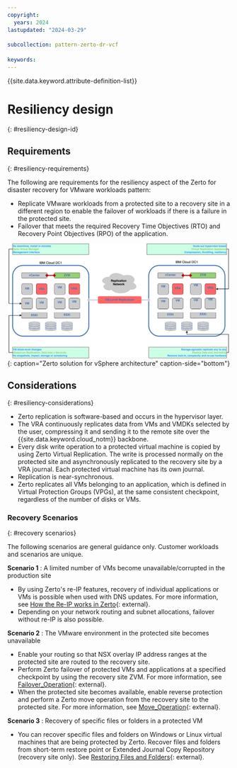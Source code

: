 ```yaml
---
copyright:
  years: 2024
lastupdated: "2024-03-29"

subcollection: pattern-zerto-dr-vcf

keywords:
---
```

{{site.data.keyword.attribute-definition-list}}

# Resiliency design
{: #resiliency-design-id}

## Requirements
{: #resiliency-requirements}

The following are requirements for the resiliency aspect of the Zerto for disaster recovery for VMware workloads pattern:

- Replicate VMware workloads from a protected site to a recovery site in a different region to enable the failover of workloads if there is a failure in the protected site.
- Failover that meets the required Recovery Time Objectives (RTO) and Recovery Point Objectives (RPO) of the application.

![Zerto_solution_for_vSphere_architecture](image/Zerto-Architecture-High-Level.svg){: caption="Zerto solution for vSphere architecture" caption-side="bottom"}

## Considerations
{: #resiliency-considerations}

- Zerto replication is software-based and occurs in the hypervisor layer.
- The VRA continuously replicates data from VMs and VMDKs selected by the user, compressing it and sending it to the remote site over the {{site.data.keyword.cloud_notm}} backbone.
- Every disk write operation to a protected virtual machine is copied by using Zerto Virtual Replication. The write is processed normally on the protected site and asynchronously replicated to the recovery site by a VRA journal. Each protected virtual machine has its own journal.
- Replication is near-synchronous.
- Zerto replicates all VMs belonging to an application, which is defined in Virtual Protection Groups (VPGs), at the same consistent checkpoint, regardless of the number of disks or VMs.

### Recovery Scenarios
{: #recovery scenarios}

The following scenarios are general guidance only. Customer workloads and scenarios are unique.

**Scenario 1** : A limited number of VMs become unavailable/corrupted in the production site

- By using Zerto's re-IP features, recovery of individual applications or VMs is possible when used with DNS updates. For more information, see [How the Re-IP works in Zerto](https://help.zerto.com/kb/000002926){: external}.
- Depending on your network routing and subnet allocations, failover without re-IP is also possible.

**Scenario 2** : The VMware environment in the protected site becomes unavailable

- Enable your routing so that NSX overlay IP address ranges at the protected site are routed to the recovery site.
- Perform Zerto failover of protected VMs and applications at a specified checkpoint by using the recovery site ZVM. For more information, see [Failover_Operation](https://help.zerto.com/bundle/Admin.VC.HTML.10.0_U3/page/The_Failover_Operation.htm){: external}.
- When the protected site becomes available, enable reverse protection and perform a Zerto move operation from the recovery site to the protected site. For more information, see [Move_Operation](https://help.zerto.com/bundle/Admin.ZSSP.HTML.10.0_U3/page/The_Move_Operation.htm){: external}.

**Scenario 3** : Recovery of specific files or folders in a protected VM

- You can recover specific files and folders on Windows or Linux virtual machines that are being protected by Zerto. Recover files and folders from short-term restore point or Extended Journal Copy Repository (recovery site only). See [Restoring Files and Folders](https://help.zerto.com/bundle/Admin.VC.HTML.10.0_U3/page/restore.htm){: external}.
